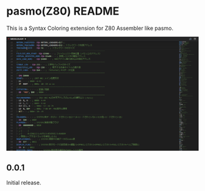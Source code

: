 # pasmo(Z80) README

This is a Syntax Coloring extension for Z80 Assembler like pasmo.

![image1](image1.png)

## 0.0.1
 
 Initial release.
